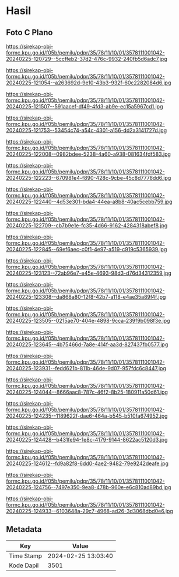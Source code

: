 # Hasil

## Foto C Plano

https://sirekap-obj-formc.kpu.go.id/f05b/pemilu/pdpr/35/78/11/10/01/3578111001042-20240225-120729--5ccffeb2-37d2-476c-9932-240fb5d6adc7.jpg

https://sirekap-obj-formc.kpu.go.id/f05b/pemilu/pdpr/35/78/11/10/01/3578111001042-20240225-121054--a263692d-9e10-43b3-932f-60c2282084d6.jpg

https://sirekap-obj-formc.kpu.go.id/f05b/pemilu/pdpr/35/78/11/10/01/3578111001042-20240225-121507--591aacef-df49-4fd3-ab9e-ec15a5967cd1.jpg

https://sirekap-obj-formc.kpu.go.id/f05b/pemilu/pdpr/35/78/11/10/01/3578111001042-20240225-121753--53454c74-a54c-4301-a156-dd2a3141727d.jpg

https://sirekap-obj-formc.kpu.go.id/f05b/pemilu/pdpr/35/78/11/10/01/3578111001042-20240225-122008--0982bdee-5238-4a60-a938-081634fdf583.jpg

https://sirekap-obj-formc.kpu.go.id/f05b/pemilu/pdpr/35/78/11/10/01/3578111001042-20240225-122223--670981e4-f890-428c-9cbe-45c8d7778dd6.jpg

https://sirekap-obj-formc.kpu.go.id/f05b/pemilu/pdpr/35/78/11/10/01/3578111001042-20240225-122440--4d53e301-bda4-44ea-a8b8-40ac5cebb759.jpg

https://sirekap-obj-formc.kpu.go.id/f05b/pemilu/pdpr/35/78/11/10/01/3578111001042-20240225-122709--cb7b9e1e-fc35-4d66-9162-4284318abef8.jpg

https://sirekap-obj-formc.kpu.go.id/f05b/pemilu/pdpr/35/78/11/10/01/3578111001042-20240225-122845--69ef6aec-c0f1-4e97-a519-c919c5365939.jpg

https://sirekap-obj-formc.kpu.go.id/f05b/pemilu/pdpr/35/78/11/10/01/3578111001042-20240225-123123--72ab96e7-e45e-4693-98d3-d76d34312359.jpg

https://sirekap-obj-formc.kpu.go.id/f05b/pemilu/pdpr/35/78/11/10/01/3578111001042-20240225-123308--da868a80-12f8-42b7-a118-e4ae35a89f4f.jpg

https://sirekap-obj-formc.kpu.go.id/f05b/pemilu/pdpr/35/78/11/10/01/3578111001042-20240225-123505--0215ae70-404e-4898-9cca-239f9b098f3e.jpg

https://sirekap-obj-formc.kpu.go.id/f05b/pemilu/pdpr/35/78/11/10/01/3578111001042-20240225-123645--4b75466d-7a8e-414f-aa3d-827437fb0577.jpg

https://sirekap-obj-formc.kpu.go.id/f05b/pemilu/pdpr/35/78/11/10/01/3578111001042-20240225-123931--fedd621b-811b-46de-9d07-957fdc6c8447.jpg

https://sirekap-obj-formc.kpu.go.id/f05b/pemilu/pdpr/35/78/11/10/01/3578111001042-20240225-124044--8666aac8-787c-46f2-8b25-180911a50d61.jpg

https://sirekap-obj-formc.kpu.go.id/f05b/pemilu/pdpr/35/78/11/10/01/3578111001042-20240225-124235--1189622f-dae6-464a-b545-b510fa674952.jpg

https://sirekap-obj-formc.kpu.go.id/f05b/pemilu/pdpr/35/78/11/10/01/3578111001042-20240225-124428--b431fe94-1e8c-4179-9144-8622ac5120d3.jpg

https://sirekap-obj-formc.kpu.go.id/f05b/pemilu/pdpr/35/78/11/10/01/3578111001042-20240225-124612--fd9a82f8-6dd0-4ae2-9482-79e9242deafe.jpg

https://sirekap-obj-formc.kpu.go.id/f05b/pemilu/pdpr/35/78/11/10/01/3578111001042-20240225-124756--7497e350-9ea8-478b-960e-e6c810ad89bd.jpg

https://sirekap-obj-formc.kpu.go.id/f05b/pemilu/pdpr/35/78/11/10/01/3578111001042-20240225-124933--6103648a-29c7-4968-ad26-3d3068dbd0e6.jpg


## Metadata

| Key        | Value               |
| ---------- | ------------------- |
| Time Stamp | 2024-02-25 13:03:40 |
| Kode Dapil | 3501                |



